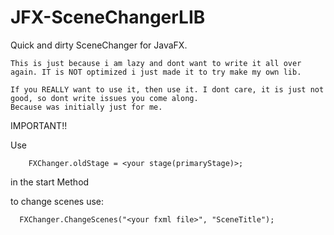 # JFX-SceneChangerLIB

Quick and dirty SceneChanger for JavaFX.
  
    This is just because i am lazy and dont want to write it all over again. IT is NOT optimized i just made it to try make my own lib.
    
    If you REALLY want to use it, then use it. I dont care, it is just not good, so dont write issues you come along.
    Because was initially just for me.


IMPORTANT!!

Use 
        
        FXChanger.oldStage = <your stage(primaryStage)>;
  
in the start Method

to change scenes use:

      FXChanger.ChangeScenes("<your fxml file>", "SceneTitle");
